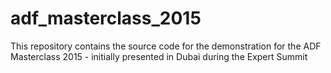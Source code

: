 # adf_masterclass_2015
This repository contains the source code for the demonstration for the ADF Masterclass 2015 - initially presented in Dubai during the Expert Summit
